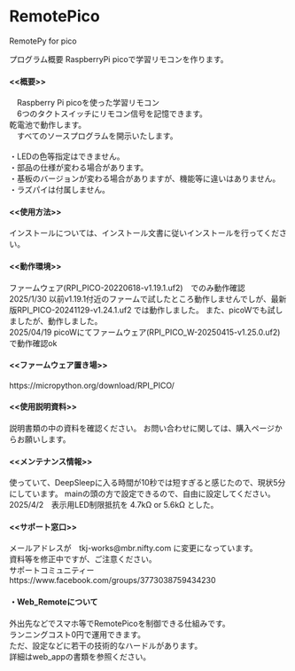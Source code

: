 # RemotePico

RemotePy for pico 


プログラム概要
RaspberryPi picoで学習リモコンを作ります。
　

<h4><<概要>></h4>
　Raspberry Pi picoを使った学習リモコン<br>
　6つのタクトスイッチにリモコン信号を記憶できます。<br>
  乾電池で動作します。<br>
　すべてのソースプログラムを開示いたします。<br>
<br>
・LEDの色等指定はできません。<br>
・部品の仕様が変わる場合があります。 <br>
・基板のバージョンが変わる場合がありますが、機能等に違いはありません。<br>
・ラズパイは付属しません。<br>

<h4><<使用方法>></h4>
インストールについては、インストール文書に従いインストールを行ってください。<br>

<h4><<動作環境>></h4>
ファームウェア(RPI_PICO-20220618-v1.19.1.uf2)　でのみ動作確認<br>
2025/1/30 以前v1.19.1付近のファームで試したところ動作しませんでしが、最新版RPI_PICO-20241129-v1.24.1.uf2 では動作しました。
  また、picoWでも試しましたが、動作しました。<br>
2025/04/19 picoWにてファームウェア(RPI_PICO_W-20250415-v1.25.0.uf2)　で動作確認ok<br>

<h4><<ファームウェア置き場>></h4>
https://micropython.org/download/RPI_PICO/ <br>

  
<h4><<使用説明資料>></h4>
説明書類の中の資料を確認ください。
お問い合わせに関しては、購入ページからお願いします。　

<h4><<メンテナンス情報>></h4>
使っていて、DeepSleepに入る時間が10秒では短すぎると感じたので、現状5分にしています。
mainの頭の方で設定できるので、自由に設定してください。<br>
2025/4/2　表示用LED制限抵抗を 4.7kΩ or 5.6kΩ とした。<br>

<h4><<サポート窓口>></h4>
  メールアドレスが　tkj-works@mbr.nifty.com に変更になっています。<br>
  資料等を修正中ですが、ご注意ください。<br>
  サポートコミュニティー　https://www.facebook.com/groups/3773038759434230<br>

<h4>・Web_Remoteについて</h4>
外出先などでスマホ等でRemotePicoを制御できる仕組みです。 <br>
ランニングコスト0円で運用できます。 <br>
ただ、設定などに若干の技術的なハードルがあります。 <br>
詳細はweb_appの書類を参照ください。 <br>
